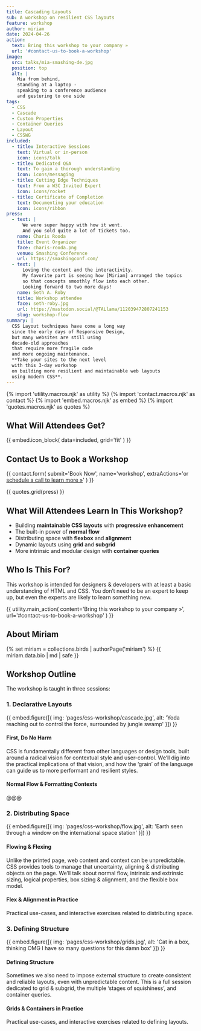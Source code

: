 ```yaml
---
title: Cascading Layouts
sub: A workshop on resilient CSS layouts
feature: workshop
author: miriam
date: 2024-04-26
action:
  text: Bring this workshop to your company »
  url: '#contact-us-to-book-a-workshop'
image:
  src: talks/mia-smashing-de.jpg
  position: top
  alt: |
    Mia from behind,
    standing at a laptop -
    speaking to a conference audience
    and gesturing to one side
tags:
  - CSS
  - Cascade
  - Custom Properties
  - Container Queries
  - Layout
  - CSSWG
included:
  - title: Interactive Sessions
    text: Virtual or in-person
    icon: icons/talk
  - title: Dedicated Q&A
    text: To gain a thorough understanding
    icon: icons/messaging
  - title: Cutting Edge Techniques
    text: From a W3C Invited Expert
    icon: icons/rocket
  - title: Certificate of Completion
    text: Documenting your education
    icon: icons/ribbon
press:
  - text: |
      We were super happy with how it went.
      And you sold quite a lot of tickets too.
    name: Charis Rooda
    title: Event Organizer
    face: charis-rooda.png
    venue: Smashing Conference
    url: https://smashingconf.com/
  - text: |
      Loving the content and the interactivity.
      My favorite part is seeing how [Miriam] arranged the topics
      so that concepts smoothly flow into each other.
      Looking forward to two more days!
    name: Seth A. Roby
    title: Workshop attendee
    face: seth-roby.jpg
    url: https://mastodon.social/@TALlama/112039472807241153
    slug: workshop-flow
summary: |
  CSS Layout techniques have come a long way
  since the early days of Responsive Design,
  but many websites are still using
  decade-old approaches
  that require more fragile code
  and more ongoing maintenance.
  **Take your sites to the next level
  with this 3-day workshop
  on building more resilient and maintainable web layouts
  using modern CSS**.
---
```


{% import 'utility.macros.njk' as utility %}
{% import 'contact.macros.njk' as contact %}
{% import 'embed.macros.njk' as embed %}
{% import 'quotes.macros.njk' as quotes %}

## What Will Attendees Get?

{{ embed.icon_block(
  data=included,
  grid='fit'
) }}

## Contact Us to Book a Workshop

{{ contact.form(
  submit='Book Now',
  name='workshop',
  extraActions='or [schedule a call to learn more »](https://calendly.com/oddbirdllc/schedule-a-workshop)'
) }}

{{ quotes.grid(press) }}

## What Will Attendees Learn In This Workshop?

- Building **maintainable CSS layouts** with **progressive enhancement**
- The built-in power of **normal flow**
- Distributing space with **flexbox** and **alignment**
- Dynamic layouts using **grid** and **subgrid**
- More intrinsic and modular design with **container queries**

## Who Is This For?

This workshop is intended for designers & developers
with at least a basic understanding of HTML and CSS.
You don’t need to be an expert to keep up,
but even the experts are likely to learn something new.

{{ utility.main_action(
  content='Bring this workshop to your company »',
  url='#contact-us-to-book-a-workshop'
) }}

## About Miriam

{% set miriam = collections.birds | authorPage('miriam') %}
{{ miriam.data.bio | md | safe }}

## Workshop Outline

The workshop is taught in three sessions:

### 1. Declarative Layouts

{{ embed.figure([{
  img: 'pages/css-workshop/cascade.jpg',
  alt: 'Yoda reaching out to control the force, surrounded by jungle swamp'
}]) }}

#### First, Do No Harm

CSS is fundamentally different
from other languages or design tools,
built around a radical vision
for contextual style and user-control.
We’ll dig into the practical implications of that vision,
and how the ‘grain’ of the language
can guide us to more performant and resilient styles.

#### Normal Flow & Formatting Contexts

@@@

### 2. Distributing Space

{{ embed.figure([{
  img: 'pages/css-workshop/flow.jpg',
  alt: 'Earth seen through a window on the international space station'
}]) }}

#### Flowing & Flexing

Unlike the printed page,
web content and context can be unpredictable.
CSS provides tools to manage that uncertainty,
aligning & distributing objects on the page.
We’ll talk about normal flow,
intrinsic and extrinsic sizing,
logical properties,
box sizing & alignment,
and the flexible box model.

#### Flex & Alignment in Practice

Practical use-cases,
and interactive exercises related to distributing space.

### 3. Defining Structure

{{ embed.figure([{
  img: 'pages/css-workshop/grids.jpg',
  alt: 'Cat in a box, thinking OMG I have so many questions for this damn box'
}]) }}

#### Defining Structure

Sometimes we also need to impose external structure
to create consistent and reliable layouts,
even with unpredictable content.
This is a full session dedicated to grid & subgrid,
the multiple ‘stages of squishiness’,
and container queries.

#### Grids & Containers in Practice

Practical use-cases,
and interactive exercises related to defining layouts.
